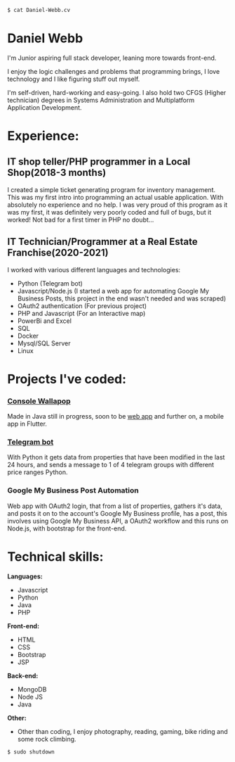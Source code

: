 ```bash
$ cat Daniel-Webb.cv
```


# Daniel Webb
I'm Junior aspiring full stack developer, leaning more towards front-end.

I enjoy the logic challenges and problems that programming brings, I love technology and I like figuring stuff out myself.

I'm self-driven, hard-working and easy-going. I also hold two CFGS (Higher technician) degrees in Systems Administration and Multiplatform Application Development.

# Experience:
## IT shop teller/PHP programmer in a Local Shop(2018-3 months)
I created a simple ticket generating program for inventory management. This was my first intro into programming an actual usable application. With absolutely no experience and no help. I was very proud of this program as it was my first, it was definitely very poorly coded and full of bugs, but it worked! Not bad for a first timer in PHP no doubt... 

## IT Technician/Programmer at a Real Estate Franchise(2020-2021)
I worked with various different languages and technologies:
  * Python 
(Telegram bot)
  * Javascript/Node.js 
(I started a web app for automating Google My Business Posts, this project in the end wasn't needed and was scraped)
  * OAuth2 authentication (For previous project)
  * PHP and Javascript (For an Interactive map)
  * PowerBi and Excel
  * SQL
  * Docker
 * Mysql/SQL Server
  * Linux

# Projects I've coded:
### [Console Wallapop](https://github.com/daninfocus/Wallapop-Consola) 
Made in Java still in progress, soon to be [web app](https://github.com/daninfocus/WEBBAPOP) and further on, a mobile app in Flutter.

### [Telegram bot](https://github.com/daninfocus/Python-Telegram-Bot)
With Python it gets data from properties that have been modified in the last 24 hours, and sends a message to 1 of 4 telegram groups with different price ranges Python.

### Google My Business Post Automation
Web app with OAuth2 login, that from a list of properties, gathers it's data, and posts it on to the account's Google My Business profile, has a post, this involves using Google My Business API, a OAuth2 workflow and this runs on Node.js, with bootstrap for the front-end.
# Technical skills:
**Languages:**

* Javascript
* Python
* Java
* PHP

**Front-end:**

* HTML
* CSS
* Bootstrap
* JSP

**Back-end:**

* MongoDB
* Node JS
* Java

**Other:**
* Other than coding, I enjoy photography, reading, gaming, bike riding and some rock climbing.

```bash
$ sudo shutdown
```
